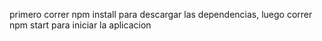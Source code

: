 primero correr npm install para descargar las dependencias, 
luego correr npm start para iniciar la aplicacion
